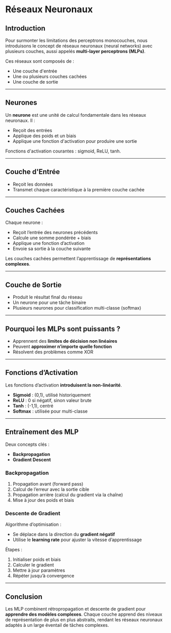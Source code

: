 
# Réseaux Neuronaux

## Introduction

Pour surmonter les limitations des perceptrons monocouches, nous introduisons le concept de réseaux neuronaux (neural networks) avec plusieurs couches, aussi appelés **multi-layer perceptrons (MLPs)**.

Ces réseaux sont composés de :
- Une couche d'entrée
- Une ou plusieurs couches cachées
- Une couche de sortie

---

## Neurones

Un **neurone** est une unité de calcul fondamentale dans les réseaux neuronaux. Il :
- Reçoit des entrées
- Applique des poids et un biais
- Applique une fonction d'activation pour produire une sortie

Fonctions d'activation courantes : sigmoid, ReLU, tanh.

---

## Couche d'Entrée

- Reçoit les données
- Transmet chaque caractéristique à la première couche cachée

---

## Couches Cachées

Chaque neurone :
- Reçoit l’entrée des neurones précédents
- Calcule une somme pondérée + biais
- Applique une fonction d’activation
- Envoie sa sortie à la couche suivante

Les couches cachées permettent l’apprentissage de **représentations complexes**.

---

## Couche de Sortie

- Produit le résultat final du réseau
- Un neurone pour une tâche binaire
- Plusieurs neurones pour classification multi-classe (softmax)

---

## Pourquoi les MLPs sont puissants ?

- Apprennent des **limites de décision non linéaires**
- Peuvent **approximer n’importe quelle fonction**
- Résolvent des problèmes comme XOR

---

## Fonctions d’Activation

Les fonctions d’activation **introduisent la non-linéarité**.

- **Sigmoid** : (0,1), utilisé historiquement
- **ReLU** : 0 si négatif, sinon valeur brute
- **Tanh** : (-1,1), centré
- **Softmax** : utilisée pour multi-classe

---

## Entraînement des MLP

Deux concepts clés :
- **Backpropagation**
- **Gradient Descent**

### Backpropagation

1. Propagation avant (forward pass)
2. Calcul de l’erreur avec la sortie cible
3. Propagation arrière (calcul du gradient via la chaîne)
4. Mise à jour des poids et biais

### Descente de Gradient

Algorithme d’optimisation :
- Se déplace dans la direction du **gradient négatif**
- Utilise le **learning rate** pour ajuster la vitesse d’apprentissage

Étapes :
1. Initialiser poids et biais
2. Calculer le gradient
3. Mettre à jour paramètres
4. Répéter jusqu’à convergence

---

## Conclusion

Les MLP combinent rétropropagation et descente de gradient pour **apprendre des modèles complexes**. Chaque couche apprend des niveaux de représentation de plus en plus abstraits, rendant les réseaux neuronaux adaptés à un large éventail de tâches complexes.
